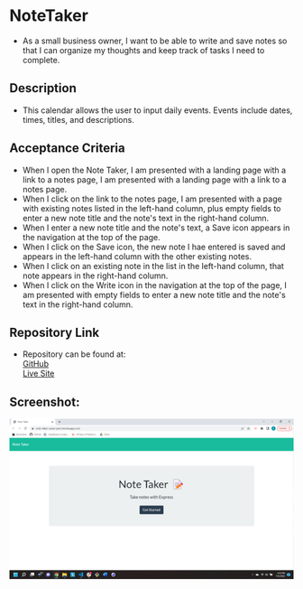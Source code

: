 # NoteTaker

- As a small business owner, I want to be able to write and save notes so that I can organize my thoughts and keep track of tasks I need to complete.

## Description

- This calendar allows the user to input daily events. Events include dates, times, titles, and descriptions.

## Acceptance Criteria

- When I open the Note Taker, I am presented with a landing page with a link to a notes page, I am presented with a landing page with a link to a notes page.
- When I click on the link to the notes page, I am presented with a page with existing notes listed in the left-hand column, plus empty fields to enter a new note title and the note's text in the right-hand column.
- When I enter a new note title and the note's text, a Save icon appears in the navigation at the top of the page.
- When I click on the Save icon, the new note I hae entered is saved and appears in the left-hand column with the other existing notes.
- When I click on an existing note in the list in the left-hand column, that note appears in the right-hand column.
- When I click on the Write icon in the navigation at the top of the page, I am presented with empty fields to enter a new note title and the note's text in the right-hand column.

## Repository Link

- Repository can be found at: <br />
  [GitHub](https://github.com/susangrace909/NoteTaker.git) <br />
  [Live Site](https://note-taker-susan-pero.herokuapp.com/)

## Screenshot:

![Screenshot of website](NoteTaker.png)
